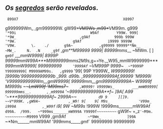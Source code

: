 ## _Os [segredos](https://youtu.be/R0G6FrLD9j0) serão revelados._


     899X7                                                X8997
   g999999Wm_                                         ,gm999999W.
 gW99*~~~~VM9Ws                                     ,m99*~~~~VM99m.
g999`       '*99i                                  W9Af        Y99W.
999[          '*9W_                             ,g9Af           999b
999W            '*9W.                          g9Af            i9999
9999W_            'V9W.       \.    ./       g9A~            ,g99999
99999**Nm__          ~MW_.     N.  .N     _g9f`         ,_gm**M99999
9999|   89999mms___    ~MWm.    [ ]`    gm9f`   ,___mmW9999|   8999P
99999mmW99A***M9999999mms2M9s_,g+=Ye.,_W95_mmW9999999****999mmW9999[
999999999`     '9999Af`  ~VM999P    9999*~`  ~*9999P      Y99999999[
M9999AM99s.   ,g9999`       '99[    99P        Y999W_    _W99*99999!
]9999b'*999999999999b       _999.  d99b.      ,999999999999Af,99999
'M9999i 'V*9999999999Wm__gmW9999[  99999mm__gm9999999999A*~  W9999f
  M9999s      ~~~~~~~~~~~~LmW99f   'M99ms7~~~~~~~~~~~`     ,W9999!
   V9999Ws_        ___mmW99999[      999999mms__.       ,_m9999A`
    '~*999999999999A**f~   ]9A[      A99   '~***999999999999Af~
        2999A*~~`          d9 9     ][]9.          ~~V*999K.
     ,gW9A~             ,_W9! 9[    9[ M9s_             'V99m_
    i999A            ,_W99f` i9[    9W  ~M99s_            !999W
    !9999ms_______mW99Af`   d99A.  /999.   ~*999ms_______mW999A
     Y9999f~~~~~~~~~`     gW9f~ +_z`'~M9m.     ~~~~~~~~~~M9999`
      V999            ,gm9Af`          ~*9Wm_            ]99A`
        ~*Nm______mmW99Af                 '*999mms_____gm*f`
           99999999                              99999999
           
      
